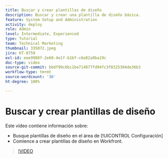 ```yaml
---
title: Buscar y crear plantillas de diseño
description: Buscar y crear una plantilla de diseño básica.
feature: System Setup and Administration
activity: deploy
role: Admin
level: Intermediate, Experienced
type: Tutorial
team: Technical Marketing
thumbnail: 335072.jpeg
jira: KT-8759
exl-id: eee9988f-2e60-4e1f-b1bf-c6e82a9ba19c
doc-type: video
source-git-commit: bbdf99c6bc1be714077fd94fc3f8325394de36b3
workflow-type: tm+mt
source-wordcount: '36'
ht-degree: 100%

---
```


# Buscar y crear plantillas de diseño

Este vídeo contiene información sobre:

* Busque plantillas de diseño en el área de [!UICONTROL Configuración]
* Comience a crear plantillas de diseño en Workfront.

>[!VIDEO](https://video.tv.adobe.com/v/3413107/?quality=12&learn=on&enablevpops=1&captions=spa)

